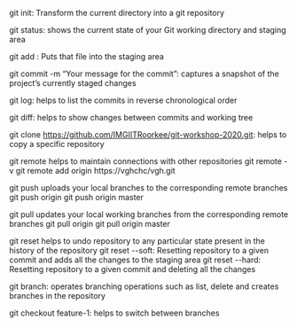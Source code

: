 
git init: Transform the current directory into a git repository

git status: shows the current state of your Git working directory and staging area

git add <filename>: Puts that file into the staging area

git commit -m “Your message for the commit”: captures a snapshot of the project’s currently staged changes

git log: helps to list the commits in reverse chronological order

git diff: helps to show changes between commits and working tree

git clone https://github.com/IMGIITRoorkee/git-workshop-2020.git: helps to copy a specific repository

git remote helps to maintain connections with other repositories
    git remote -v
    git remote add origin https://vghchc/vgh.git

git push uploads your local branches to the corresponding remote branches
    git push origin
    git push origin master

git pull updates your local working branches from the corresponding remote branches
    git pull origin
    git pull origin master

git reset helps to undo repository to any particular state present in the history of the repository
    git reset --soft: Resetting repository to a given commit and adds all the changes to the staging area
    git reset --hard:  Resetting repository to a given commit and deleting all the changes

git branch: operates branching operations such as list, delete and creates branches in the repository

git checkout feature-1: helps to switch between branches